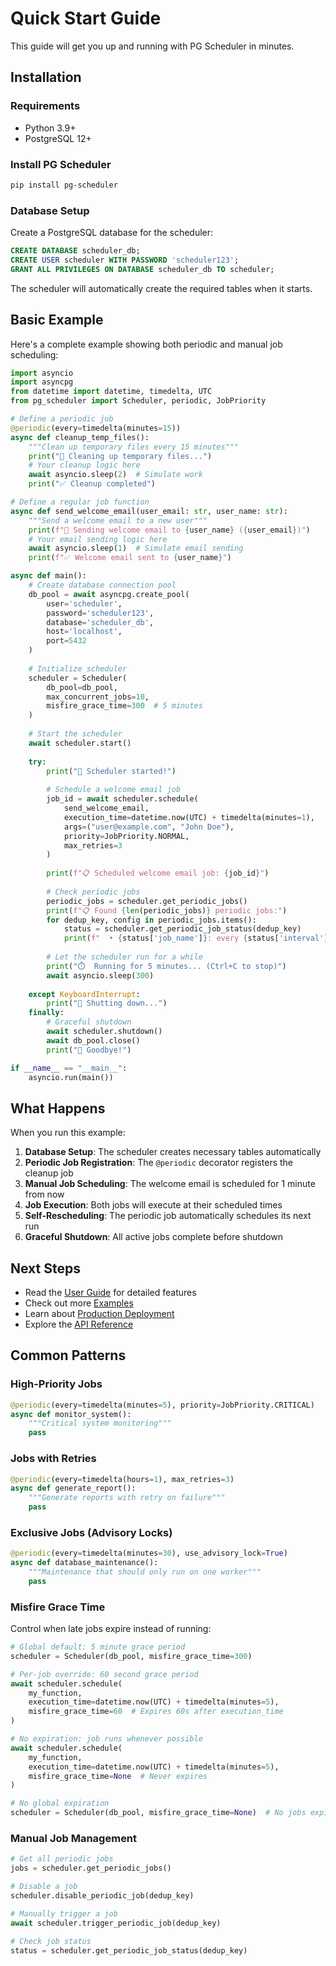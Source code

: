 # Quick Start Guide

This guide will get you up and running with PG Scheduler in minutes.

## Installation

### Requirements

- Python 3.9+
- PostgreSQL 12+

### Install PG Scheduler

```bash
pip install pg-scheduler
```

### Database Setup

Create a PostgreSQL database for the scheduler:

```sql
CREATE DATABASE scheduler_db;
CREATE USER scheduler WITH PASSWORD 'scheduler123';
GRANT ALL PRIVILEGES ON DATABASE scheduler_db TO scheduler;
```

The scheduler will automatically create the required tables when it starts.

## Basic Example

Here's a complete example showing both periodic and manual job scheduling:

```python
import asyncio
import asyncpg
from datetime import datetime, timedelta, UTC
from pg_scheduler import Scheduler, periodic, JobPriority

# Define a periodic job
@periodic(every=timedelta(minutes=15))
async def cleanup_temp_files():
    """Clean up temporary files every 15 minutes"""
    print("🧹 Cleaning up temporary files...")
    # Your cleanup logic here
    await asyncio.sleep(2)  # Simulate work
    print("✅ Cleanup completed")

# Define a regular job function
async def send_welcome_email(user_email: str, user_name: str):
    """Send a welcome email to a new user"""
    print(f"📧 Sending welcome email to {user_name} ({user_email})")
    # Your email sending logic here
    await asyncio.sleep(1)  # Simulate email sending
    print(f"✅ Welcome email sent to {user_name}")

async def main():
    # Create database connection pool
    db_pool = await asyncpg.create_pool(
        user='scheduler',
        password='scheduler123',
        database='scheduler_db',
        host='localhost',
        port=5432
    )
    
    # Initialize scheduler
    scheduler = Scheduler(
        db_pool=db_pool,
        max_concurrent_jobs=10,
        misfire_grace_time=300  # 5 minutes
    )
    
    # Start the scheduler
    await scheduler.start()
    
    try:
        print("🚀 Scheduler started!")
        
        # Schedule a welcome email job
        job_id = await scheduler.schedule(
            send_welcome_email,
            execution_time=datetime.now(UTC) + timedelta(minutes=1),
            args=("user@example.com", "John Doe"),
            priority=JobPriority.NORMAL,
            max_retries=3
        )
        
        print(f"📋 Scheduled welcome email job: {job_id}")
        
        # Check periodic jobs
        periodic_jobs = scheduler.get_periodic_jobs()
        print(f"📋 Found {len(periodic_jobs)} periodic jobs:")
        for dedup_key, config in periodic_jobs.items():
            status = scheduler.get_periodic_job_status(dedup_key)
            print(f"  • {status['job_name']}: every {status['interval']}s")
        
        # Let the scheduler run for a while
        print("⏱️  Running for 5 minutes... (Ctrl+C to stop)")
        await asyncio.sleep(300)
        
    except KeyboardInterrupt:
        print("🛑 Shutting down...")
    finally:
        # Graceful shutdown
        await scheduler.shutdown()
        await db_pool.close()
        print("👋 Goodbye!")

if __name__ == "__main__":
    asyncio.run(main())
```

## What Happens

When you run this example:

1. **Database Setup**: The scheduler creates necessary tables automatically
2. **Periodic Job Registration**: The `@periodic` decorator registers the cleanup job
3. **Manual Job Scheduling**: The welcome email is scheduled for 1 minute from now
4. **Job Execution**: Both jobs will execute at their scheduled times
5. **Self-Rescheduling**: The periodic job automatically schedules its next run
6. **Graceful Shutdown**: All active jobs complete before shutdown

## Next Steps

- Read the [User Guide](user-guide/index.md) for detailed features
- Check out more [Examples](examples/index.md)
- Learn about [Production Deployment](deployment.md)
- Explore the [API Reference](api/index.md)

## Common Patterns

### High-Priority Jobs

```python
@periodic(every=timedelta(minutes=5), priority=JobPriority.CRITICAL)
async def monitor_system():
    """Critical system monitoring"""
    pass
```

### Jobs with Retries

```python
@periodic(every=timedelta(hours=1), max_retries=3)
async def generate_report():
    """Generate reports with retry on failure"""
    pass
```

### Exclusive Jobs (Advisory Locks)

```python
@periodic(every=timedelta(minutes=30), use_advisory_lock=True)
async def database_maintenance():
    """Maintenance that should only run on one worker"""
    pass
```

### Misfire Grace Time

Control when late jobs expire instead of running:

```python
# Global default: 5 minute grace period
scheduler = Scheduler(db_pool, misfire_grace_time=300)

# Per-job override: 60 second grace period
await scheduler.schedule(
    my_function,
    execution_time=datetime.now(UTC) + timedelta(minutes=5),
    misfire_grace_time=60  # Expires 60s after execution_time
)

# No expiration: job runs whenever possible
await scheduler.schedule(
    my_function,
    execution_time=datetime.now(UTC) + timedelta(minutes=5),
    misfire_grace_time=None  # Never expires
)

# No global expiration
scheduler = Scheduler(db_pool, misfire_grace_time=None)  # No jobs expire by default
```

### Manual Job Management

```python
# Get all periodic jobs
jobs = scheduler.get_periodic_jobs()

# Disable a job
scheduler.disable_periodic_job(dedup_key)

# Manually trigger a job
await scheduler.trigger_periodic_job(dedup_key)

# Check job status
status = scheduler.get_periodic_job_status(dedup_key)
```
